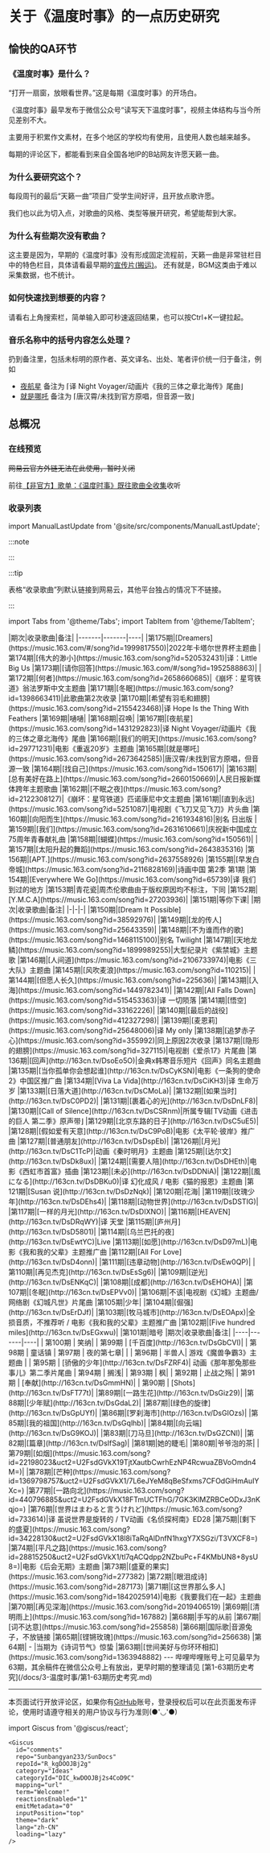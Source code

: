 

# 关于《温度时事》的一点历史研究

## 愉快的QA环节

### 《温度时事》是什么？

“打开一扇窗，放眼看世界。”这是每期《温度时事》的开场白。

《温度时事》最早发布于微信公众号“读写天下温度时事”，视频主体结构与当今所见差别不大。

主要用于积累作文素材，在多个地区的学校均有使用，且使用人数也越来越多。

每期的评论区下，都能看到来自全国各地IP的B站网友许愿天籁一曲。

### 为什么要研究这个？

每段周刊的最后“天籁一曲”项目广受学生间好评，且开放点歌许愿。

我们也以此为切入点，对歌曲的风格、类型等展开研究，希望能帮到大家。

### 为什么有些期次没有歌曲？

这主要是因为，早期的《温度时事》没有形成固定流程前，天籁一曲是非常驻栏目中的特色栏目，具体请看最早期的[宣传片(搬运)](https://www.bilibili.com/video/BV13x5szCE59/)。
还有就是，BGM这类由于难以采集数据，也不统计。

### 如何快速找到想要的内容？

请看右上角搜索栏，简单输入即可秒速返回结果，也可以按Ctrl+K一键拉起。

### 音乐名称中的括号内容怎么处理？

扔到备注里，包括未标明的原作者、英文译名、出处、笔者评价统一归于备注，例如 
- [夜航星](https://music.163.com/song?id=1431292823) 备注为 ⌈译 Night Voyager/动画片《我的三体之章北海传》尾曲⌋ 
- [就是哪吒](https://music.163.com/song?id=2673642585) 备注为 ⌈唐汉霄/未找到官方原唱，但音源一致⌋

## 总概况

### 在线预览

~~网易云官方外链无法在此使用，暂时关闭~~

前往[【非官方】歌单：《温度时事》既往歌曲全收集](https://music.163.com/#/playlist?id=13336455176)收听

### 收录列表

<!-- 推送新数据后记得补充更新时间 -->

import ManualLastUpdate from '@site/src/components/ManualLastUpdate';

:::note 

<ManualLastUpdate time="2025-04-19T19:07:11+08:00" />

:::

:::tip

表格“收录歌曲”列默认链接到网易云，其他平台独占的情况下不链接。

:::

import Tabs from '@theme/Tabs';
import TabItem from '@theme/TabItem';

<!-- 表格务必不要忘记贴import，否则mdx必报错 -->

<Tabs>
  <TabItem value="最新💡151期+" label="最新💡151期+" default>
|期次|收录歌曲|备注|
|-------|-------|----|
|第175期|[Dreamers](https://music.163.com/#/song?id=1999817550)|2022年卡塔尔世界杯主题曲
|第174期|[伟大的渺小](https://music.163.com/song?id=520532431)|译：Little Big Us
|第173期|[请你回答](https://music.163.com/#/song?id=1952588863)|
|第172期|[何者](https://music.163.com/song?id=2658660685)|《崩坏：星穹铁道》翁法罗斯中文主题曲
|第171期|[冬眠](https://music.163.com/song?id=1398663411)|此歌曲第2次收录
|第170期|[希望有羽毛和翅膀](https://music.163.com/song?id=2155423468)|译 Hope Is the Thing With Feathers
|第169期|嗵嗵|
|第168期|召唤|
|第167期|[夜航星](https://music.163.com/song?id=1431292823)|译 Night Voyager/动画片《我的三体之章北海传》尾曲
|第166期|[我们的明天](https://music.163.com/song?id=29771231)|电影《重返20岁》主题曲
|第165期|[就是哪吒](https://music.163.com/song?id=2673642585)|唐汉霄/未找到官方原唱，但音源一致
|第164期|[找自己](https://music.163.com/song?id=150617)|
|第163期|[总有美好在路上](https://music.163.com/song?id=2660150669)|人民日报新媒体跨年主题歌曲
|第162期|[不眠之夜](https://music.163.com/song?id=2122308127)|《崩坏：星穹铁道》匹诺康尼中文主题曲
|第161期|[直到永远](https://music.163.com/song?id=5251087)|电视剧《飞刀又见飞刀》片头曲
|第160期|[向阳而生](https://music.163.com/song?id=2161934816)|别名 日出版
|第159期|[我们](https://music.163.com/song?id=2631610661)|庆祝新中国成立75周年青春献礼曲
|第158期|[蝴蝶](https://music.163.com/song?id=150561)|
|第157期|[太阳升起的舞蹈](https://music.163.com/song?id=2643835316)
|第156期|[APT.](https://music.163.com/song?id=2637558926)
|第155期|[早发白帝城](https://music.163.com/song?id=2116828169)|诗画中国 第2季 第1期
|第154期|[Everywhere We Go](https://music.163.com/song?id=65739)|译 我们到过的地方
|第153期|青花瓷|周杰伦歌曲由于版权原因均不标注，下同
|第152期|[Y.M.C.A](https://music.163.com/song?id=27203936)|
|第151期|等你下课|
  </TabItem>
  <TabItem value="101-150期" label="101-150期">
    |期次|收录歌曲|备注|
|-|-|-|
|第150期|[Dream It Possible](https://music.163.com/song?id=38592976)|
|第149期|[龙的传人](https://music.163.com/song?id=25643359)|
|第148期|[不为谁而作的歌](https://music.163.com/song?id=1468115100)|别名 Twilight
|第147期|[天地龙鳞](https://music.163.com/song?id=1899989255)|大型纪录片《紫禁城》主题歌
|第146期|[人间道](https://music.163.com/song?id=2106733974)|电影《三大队》主题曲
|第145期|[风吹麦浪](https://music.163.com/song?id=110215)|
|第144期|[但愿人长久](https://music.163.com/song?id=225636)|
|第143期|[入海](https://music.163.com/song?id=1449782341)|
|第142期|[All Falls Down](https://music.163.com/song?id=515453363)|译 一切陨落
|第141期|[悟空](https://music.163.com/song?id=33162226)|
|第140期|[最后的战役](https://music.163.com/song?id=412327298)|
|第139期|[麦恩莉](https://music.163.com/song?id=25648006)|译 My only
|第138期|[追梦赤子心](https://music.163.com/song?id=355992)|同上原因2次收录
|第137期|[隐形的翅膀](https://music.163.com/song?id=327115)|电视剧《爱杀17》片尾曲
|第136期|[回声](http://163cn.tv/DsoEo5O)|金典x韩寒音乐短片《回声》同名主题曲
|第135期|[当你孤单你会想起谁](http://163cn.tv/DsCyKSN)|电影《一条狗的使命2》中国区推广曲
|第134期|[Viva La Vida](http://163cn.tv/DsCiKH3)|译 生命万岁
|第133期|[日落大道](http://163cn.tv/DsCMoLa)|
|第132期|[如果当时](http://163cn.tv/DsC0PD2)|
|第131期|[裹着心的光](http://163cn.tv/DsDnLF8)|
|第130期|[Call of Silence](http://163cn.tv/DsCSRnm)|所属专辑⌈TV动画《进击的巨人 第二季》原声带⌋
|第129期|[北京东路的日子](http://163cn.tv/DsC5uE5)|
|第128期|[假如爱有天意](http://163cn.tv/DsC9PoB)|电影《太平轮·彼岸》推广曲
|第127期|[普通朋友](http://163cn.tv/DsDspEb)|
|第126期|[月光](http://163cn.tv/DsC1TcP)|动画《秦时明月》主题曲
|第125期|[达尔文](http://163cn.tv/DsDk8ux)|
|第124期|[需要人陪](http://163cn.tv/DsDHEth)|电影《西虹市首富》插曲
|第123期|[未必](http://163cn.tv/DsDDNiA)|
|第122期|[風になる](http://163cn.tv/DsDBKu0)|译 幻化成风 / 电影《猫的报恩》主题曲
|第121期|[Susan 说](http://163cn.tv/DsDzNqk)|
|第120期|花海|
|第119期|[玫瑰少年](http://163cn.tv/DsDEhs4)|
|第118期|[动物世界](http://163cn.tv/DsDSTIG)|
|第117期|[一样的月光](http://163cn.tv/DsDIXNO)|
|第116期|[HEAVEN](http://163cn.tv/DsDRqWY)|译 天堂
|第115期|[庐州月](http://163cn.tv/DsD5801)|
|第114期|[乌兰巴托的夜](http://163cn.tv/DsEwtYC)|Live
|第113期|[如愿](http://163cn.tv/DsD97mL)|电影《我和我的父辈》主题推广曲
|第112期|[All For Love](http://163cn.tv/DsD4onn)|
|第111期|[违章动物](http://163cn.tv/DsEw0QP)|
|第110期|[再见杰克](http://163cn.tv/DsEsSg6)|
|第109期|[逆光](http://163cn.tv/DsENKqC)|
|第108期|[成都](http://163cn.tv/DsEHOHA)|
|第107期|[冬眠](http://163cn.tv/DsEPVv0)|
|第106期|不该|电视剧《幻城》主题曲/网络剧《幻城凡世》片尾曲
|第105期|少年|
|第104期|[倔强](http://163cn.tv/DsErDJf)|
|第103期|[牧马城市](http://163cn.tv/DsEOApx)|全损音质，不推荐听 / 电影《我和我的父辈》主题推广曲
|第102期|[Five hundred miles](http://163cn.tv/DsEGxwu)|
|第101期|暗号
  </TabItem>
  <TabItem value="63-100期" label="63-100期">
|期次|收录歌曲|备注|
|----|-------|----|
| 第100期 |  笑纳| 
| 第99期  |  [千百度](http://163cn.tv/DsGbCVl)|  
| 第98期  |  童话镇
| 第97期  |  夜的第七章|  |
| 第96期  |  半兽人| 游戏《魔兽争霸3》主题曲 |
| 第95期  |  [骄傲的少年](http://163cn.tv/DsFZRF4)|  动画《那年那兔那些事儿》第二季片尾曲
| 第94期  |  搁浅|  
| 第93期  |  枫|  
| 第92期  |  止战之殇|  
| 第91期  |  [奉献](http://163cn.tv/DsGmmHN)|  
| 第90期  |  [Shots](http://163cn.tv/DsFT77t)|  
|第89期|[一路生花](http://163cn.tv/DsGiz29)|
|第88期|[少年赋](http://163cn.tv/DsGdaL2)|
|第87期|[绿色的旋律](http://163cn.tv/DsGpUYf)|
|第86期|[罗刹海市](http://163cn.tv/DsGIOzs)|
|第85期|[我的祖国](http://163cn.tv/DsGqlhb)|
|第84期|[向云端](http://163cn.tv/DsG9KOJ)|
|第83期|[刀马旦](http://163cn.tv/DsGZCNl)|
|第82期|[篇章](http://163cn.tv/DsIfSag)|
|第81期|她的睫毛|
|第80期|爷爷泡的茶|
|第79期|[如烟](https://music.163.com/song?id=22198023&uct2=U2FsdGVkX19TjtXautbCwrhEzNP4RcwuaZBVoOmdn4M=)|
|第78期|[芒种](https://music.163.com/song?id=1369798757&uct2=U2FsdGVkX1/7L6eJYeM8qBeSfxms7CFOdGiHmAuIYXc=)
|第77期|[一路向北](https://music.163.com/song?id=440796885&uct2=U2FsdGVkX18FTmUCTFhG/7GK3KlMZRBCeODxJ3nKqjo=)
|第76期|[世界はまわると言うけれど](https://music.163.com/song?id=733614)|译 虽说世界是旋转的 / TV动画《名侦探柯南》ED28
|第75期|[剩下的盛夏](https://music.163.com/song?id=34228130&uct2=U2FsdGVkX18l8iTaRqAlDnfN1hxgY7XSGzi/T3VXCF8=)
|第74期|[平凡之路](https://music.163.com/song?id=28815250&uct2=U2FsdGVkX1/tl7qACQdpp2NZbuPc+F4KMbUN8+8ysU8=)|电影《后会无期》主题曲
|第73期|[盛夏的果实](https://music.163.com/song?id=277382)
|第72期|[眼泪成诗](https://music.163.com/song?id=287173)
|第71期|[这世界那么多人](https://music.163.com/song?id=1842025914)|电影《我要我们在一起》主题曲
|第70期|[再见深海](https://music.163.com/song?id=2019406519)
|第69期|[清明雨上](https://music.163.com/song?id=167882)
|第68期|手写的从前
|第67期|[词不达意](https://music.163.com/song?id=255858)
|第66期|国际歌|音源兔子，不放链接
|第65期|[铿锵玫瑰](https://music.163.com/song?id=256638)
|第64期| - |当期为《诗词节气》惊蛰
|第63期|[世间美好与你环环相扣](https://music.163.com/song?id=1363948882)
  </TabItem>
</Tabs>
---
哔哩哔哩账号上可见最早为63期，其余稿件在微信公众号上有放出，更早时期的整理请见 [第1-63期历史考究](/docs/3-温度时事/第1-63期历史考究.md)

---
本页面试行开放评论区，如果你有[GitHub](https://github.com)账号，登录授权后可以在此页面发布评论，使用时请遵守相关的用户协议与行为准则(●'◡'●)

import Giscus from '@giscus/react';

    <Giscus
      id="comments"
      repo="Sunbangyan233/SunDocs"
      repoId="R_kgDOOJBj2g"
      category="Ideas"
      categoryId="DIC_kwDOOJBj2s4CoD9C"
      mapping="url"
      term="Welcome!"
      reactionsEnabled="1"
      emitMetadata="0"
      inputPosition="top"
      theme="dark"
      lang="zh-CN"
      loading="lazy"
    />

